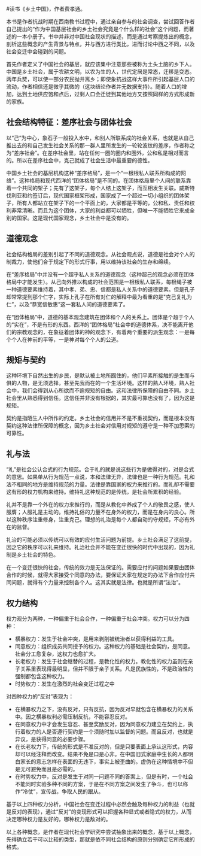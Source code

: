 \#读书《乡土中国》，作者费孝通。

本书是作者抗战时期在西南教书过程中，通过亲自参与的社会调查，尝试回答作者自己提出的“作为中国基层社会的乡土社会究竟是个什么样的社会”这个问题，而著述的一本小册子。书中并非对中国社会现状的描述，而是通过考察提炼出的概念，剖析这些概念的产生背景与特点，并与西方进行类比，进而讨论中西之不同，以及社会变迁中会碰到的问题。

首先作者定义了中国社会的基层，就应该集中注意那些被称为土头土脑的乡下人。中国是乡土社会，属于农耕文明，以农为生的人，世代定居是常态，迁移是变态。两年兵燹，可以使一部分农民抛井离乡；即使象抗战这样大事件所引起基层人口的流动，作者相信还是微乎其微的（这块结论作者并无数据支持）。随着人口的增加，达到土地供应饱和点后，过剩人口会迁徙到其他地方又按照同样的方式形成新的家族。

## 社会结构特征：差序社会与团体社会
以“己”为中心，象石子一般投入水中，和别人所联系成的社会关系，也就是从自己推出去的和自己发生社会关系的那一群人里所发生的一轮轮波纹的差序，作者称之为“差序社会”。在差序社会里，站在任何一圈的圈内和圈外，公和私是相对而言的。所以在差序社会中，克己就成了社会生活中最重要的德性。

中国乡土社会的基层机构这种“差序格局”，是一个“一根根私人联系所构成的网络”。这种格局和现代西洋的“团体格局”是不同的。在团体格局里个人间的联系靠着一个共同的架子；先有了这架子，每个人结上这架子，而互相发生关联。威斯特伐利亚和约签订后，现代国家框架形成，国家成了一个超过一切小组织的团体架子，所有人都站立在架子下的一个平面上的，大家都是平等的，公和私、责任和权利非常清晰。而且为这个团体，大家的利益都可以牺牲，但唯一不能牺牲它来成全别的国家。这是现代国家观念，乡土社会中是没有的。

## 道德观念
社会结构格局的差别引起了不同的道德观念。从社会观点说，道德是社会对个人的制裁力，使他们合于规定下的形式行事，用以维持该社会的生存和绵续。

在“差序格局”中并没有一个超乎私人关系的道德观念（这种超己的观念必须在团体格局中才能发生）。从己向外推以构成的社会范围是一根根私人联系，每根绳子被一种道德要素维持着，其中孝、弟、忠、信都是私人关系中的道德要素。但是孔子却常常提到那个仁字，实际上孔子在所有对仁的解释中最为看重的是"克己复礼为仁”，以及“恭宽信敏惠”这一套私人间的道德要素了。

在“团体格局”中，道德的基本观念建筑在团体和个人的关系上。团体是个超于个人的“实在”，不是有形的东西。西洋的“团体格局”社会中的道德体系，决不能离开他们的宗教观念的，在象征着团体的神的观念下，有着两个重要的派生观念：一是每个个人在神前的平等，一是神对每个个人的公道。

## 规矩与契约
这种环境下自然出生的乡民，是默认被土地所囿住的，他们平素所接触的是生而与俱的人物，是无须选择，甚至先我而在的一个生活环境。这样的熟人环境，熟人社会中，我们会得到从心所欲而不逾规矩的自由。这和法律所保障的自由不同。乡土社会里从熟悉得到信任。这信任并非没有根据的，其实最可靠也没有了，因为这是规矩。

契约是指陌生人中所作的约定。乡土社会的信用并不是不重视契约，而是根本没有契约这种法律所保障的概念，因为乡土社会对信用对规矩的遵守是一种不加思索的可靠性。

## 礼与法
“礼”是社会公认合式的行为规范。合于礼的就是说这些行为是做得对的，对是合式的意思。如果单从行为规范一点说，本和法律无异，法律也是一种行为规范。礼和法不相同的地方是维持规范的力量。法律是靠国家的权力来推行的。而礼却不需要这有形的权力机构来维持。维持礼这种规范的是传统，是社会所累积的经验。

礼并不是靠一个外在的权力来推行的，而是从教化中养成了个人的敬畏之感，使人服膺；人服礼是主动的。维持礼俗的力量不在身外的权力，而是在身内的良心。所以这种秩序注重修身，注重克己。理想的礼治是每个人都自动的守规矩，不必有外在的监督。

礼治的可能必须以传统可以有效的应付生活问题为前提。乡土社会满足了这前提，因之它的秩序可以礼来维持。礼治社会并不能在变迁很快的时代中出现的，因为礼制是乡土社会的特色。

在一个变迁很快的社会，传统的效力是无法保证的。需要应付的问题如果要由团体合作的时候，就得大家接受个同意的办法，要保证大家在规定的办法下合作应付共同问题，就得有个力量来控制各个人。这其实就是法律。也就是所谓“法治”。

## 权力结构
权力观分为两种，一种偏重于社会合作，一种偏重于社会冲突。权力可以分为四种：
 - 横暴权力：发生于社会冲突，是用来剥削被统治者以获得利益的工具。
 - 同意权力：组织成员共同授予的权力。这种权力的基础是社会契约，是同意。社会分工愈复杂，这权力也愈扩大。
 - 长老权力：发生于社会继替的过程，是教化性的权力。教化性的权力虽则在亲子关系里表现得最明显，但并不限于亲子关系。凡是民族性的，不是政治性的强制都包含这种权力。
 - 时势权力：发生在激烈的社会变迁过程之中

对四种权力的“反对”表现为：
 - 在横暴权力之下，没有反对，只有反抗，因为反对早就包含在横暴权力的关系中。因之横暴权利必需压制反抗，不能容忍反对。
 - 在同意权力中才会发生容忍、甚至奖励反对，因为同意权力建立在契约上，执行着权力的人是否遵行契约是一个须随时加以监督的问题。而且反对，也就是异议，是获得同意的必要步骤。
 - 在长老权力下，传统的形式是不准反对的，但是只要表面上承认这形式，内容却可以经注释而改变。结果不免是口是心非。在中国旧式家庭中生长的人都明白家长的意志怎样在表面的无违下，事实上被歪曲的。虚伪在这种情境中不但是无可避免而且是必需的。
 - 在时势权力中，反对是发生于对同一问题不同的答案上，但是有时，一个社会不能同时实验多种不同的方案，于是在不同方案之间发生了争斗，也可以称作“冷仗”，宣传战，争取人民的跟从。

基于以上四种权力分析，中国社会在变迁过程中必然会触及每种权力的利益（也就是反对的表现），通过“反对”的变现形式可以把握各种显式或者隐式的权力，从而决定哪种权力是友好的，哪种权力是敌对的。

以上各种概念，是作者在现代社会学研究中尝试抽象出来的概念，基于以上概念，先得确立若干可以比较的类型，那就是依不同社会结构的原则分别确定它所形成的格式。
